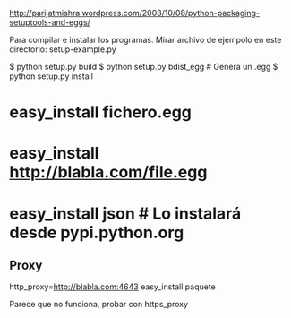 http://parijatmishra.wordpress.com/2008/10/08/python-packaging-setuptools-and-eggs/


Para compilar e instalar los programas.
Mirar archivo de ejempolo en este directorio: setup-example.py


$ python setup.py build
$ python setup.py bdist_egg    # Genera un .egg
$ python setup.py install


# easy_install fichero.egg
# easy_install http://blabla.com/file.egg
# easy_install json   # Lo instalará desde pypi.python.org


## Proxy ##
http_proxy=http://blabla.com:4643 easy_install paquete

Parece que no funciona, probar con https_proxy
